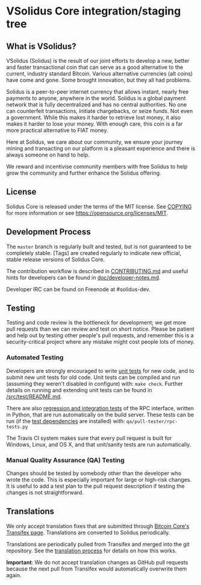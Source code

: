 VSolidus Core integration/staging tree
=====================================

What is VSolidus?
----------------

VSolidus (Solidus) is the result of our joint efforts to develop a new, better and faster transactional coin that can serve as a good alternative to the current, industry standard Bitcoin. Various alternative currencies (alt coins) have come and gone. Some brought innovation, but they all had problems.

Solidus is a peer-to-peer internet currency that allows instant, nearly free payments to anyone, anywhere in the world. Solidus is a global payment network that is fully decentralized and has no central authorities. No one can counterfeit transactions, initiate chargebacks, or seize funds. Not even a government. While this makes it harder to retrieve lost money, it also makes it harder to lose your money. With enough care, this coin is a far more practical alternative to FIAT money.

Here at Solidus, we care about our community, we ensure your journey mining and transacting on our platform is a pleasant experience and there is always someone on hand to help.

We reward and incentivise community members with free Solidus to help grow the community and further enhance the Solidus offering.

License
-------

Solidus Core is released under the terms of the MIT license. See [COPYING](COPYING) for more
information or see https://opensource.org/licenses/MIT.

Development Process
-------------------

The `master` branch is regularly built and tested, but is not guaranteed to be
completely stable. [Tags] are created
regularly to indicate new official, stable release versions of Solidus Core.

The contribution workflow is described in [CONTRIBUTING.md](CONTRIBUTING.md)
and useful hints for developers can be found in [doc/developer-notes.md](doc/developer-notes.md).

Developer IRC can be found on Freenode at #solidus-dev.

Testing
-------

Testing and code review is the bottleneck for development; we get more pull
requests than we can review and test on short notice. Please be patient and help out by testing
other people's pull requests, and remember this is a security-critical project where any mistake might cost people
lots of money.

### Automated Testing

Developers are strongly encouraged to write [unit tests](src/test/README.md) for new code, and to
submit new unit tests for old code. Unit tests can be compiled and run
(assuming they weren't disabled in configure) with: `make check`. Further details on running
and extending unit tests can be found in [/src/test/README.md](/src/test/README.md).

There are also [regression and integration tests](/qa) of the RPC interface, written
in Python, that are run automatically on the build server.
These tests can be run (if the [test dependencies](/qa) are installed) with: `qa/pull-tester/rpc-tests.py`

The Travis CI system makes sure that every pull request is built for Windows, Linux, and OS X, and that unit/sanity tests are run automatically.

### Manual Quality Assurance (QA) Testing

Changes should be tested by somebody other than the developer who wrote the
code. This is especially important for large or high-risk changes. It is useful
to add a test plan to the pull request description if testing the changes is
not straightforward.

Translations
------------

We only accept translation fixes that are submitted through [Bitcoin Core's Transifex page](https://www.transifex.com/projects/p/bitcoin/).
Translations are converted to Solidus periodically.

Translations are periodically pulled from Transifex and merged into the git repository. See the
[translation process](doc/translation_process.md) for details on how this works.

**Important**: We do not accept translation changes as GitHub pull requests because the next
pull from Transifex would automatically overwrite them again.
